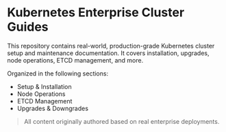 # Kubernetes Enterprise Cluster Guides

This repository contains real-world, production-grade Kubernetes cluster setup and maintenance documentation.
It covers installation, upgrades, node operations, ETCD management, and more.

Organized in the following sections:
- Setup & Installation
- Node Operations
- ETCD Management
- Upgrades & Downgrades

> All content originally authored based on real enterprise deployments.
